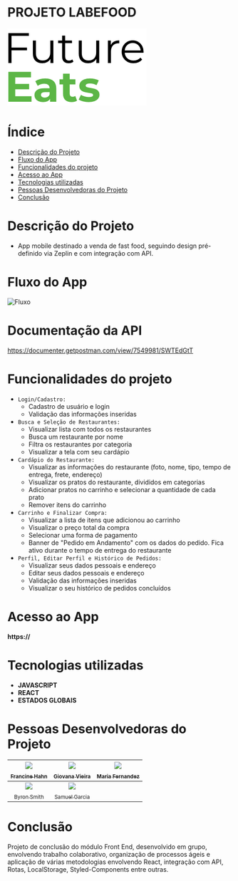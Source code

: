 # PROJETO LABEFOOD

![4EATS](./src/images/logo.png)

# Índice

* [Descrição do Projeto](#descrição-do-projeto)
* [Fluxo do App](#fluxo-do-app)
* [Funcionalidades do projeto](#funcionalidades-do-projeto)
* [Acesso ao App](#acesso-ao-app)
* [Tecnologias utilizadas](#tecnologias-utilizadas)
* [Pessoas Desenvolvedoras do Projeto](#pessoas-desenvolvedoras-do-projeto)
* [Conclusão](#conclusão)


# Descrição do Projeto

- App mobile destinado a venda de fast food, seguindo design pré-definido via Zeplin e com integração com API.

# Fluxo do App
![Fluxo](./src/images/flow.jpg)

# Documentação da API
https://documenter.getpostman.com/view/7549981/SWTEdGtT


# Funcionalidades do projeto
- `Login/Cadastro:`
    - Cadastro de usuário e login
    - Validação das informações inseridas
- `Busca e Seleção de Restaurantes:`
    - Visualizar lista com todos os restaurantes
    - Busca um restaurante por nome
    - Filtra os restaurantes por categoria
    - Visualizar a tela com seu cardápio
- `Cardápio do Restaurante:`
    - Visualizar as informações do restaurante (foto, nome, tipo, tempo de entrega, frete, endereço)
    - Visualizar os pratos do restaurante, divididos em categorias
    - Adicionar pratos no carrinho e selecionar a quantidade de cada prato
    - Remover itens do carrinho
- `Carrinho e Finalizar Compra:`
    - Visualizar a lista de itens que adicionou ao carrinho
    - Visualizar o preço total da compra
    - Selecionar uma forma de pagamento
    - Banner de "Pedido em Andamento" com os dados do pedido. Fica ativo durante o tempo de entrega do restaurante
- `Perfil, Editar Perfil e Histórico de Pedidos:`
    - Visualizar seus dados pessoais e endereço
    - Editar seus dados pessoais e endereço
    - Validação das informações inseridas
    - Visualizar o seu histórico de pedidos concluídos


# Acesso ao App
**https://**


# Tecnologias utilizadas
- **JAVASCRIPT**    
- **REACT**
- **ESTADOS GLOBAIS**

# Pessoas Desenvolvedoras do Projeto
| [<img src="https://avatars.githubusercontent.com/u/102267713?v=4" width=115><br><sub>Francine Hahn</sub>](https://github.com/francinehahn) |  [<img src="https://avatars.githubusercontent.com/u/102439115?v=4" width=115><br><sub>Giovana Vieira</sub>](https://github.com/gioivieira) |  [<img src="https://avatars.githubusercontent.com/u/102297204?v=4" width=115><br><sub>Maria Fernandez</sub>](https://github.com/mariafmf) | 
| :---: | :---: | :---: |
| [<img src="https://avatars.githubusercontent.com/u/74737156?v=4" width=115><br><sub>Byron Smith</sub>](https://github.com/byron-smith-nobrega) |  [<img src="https://avatars.githubusercontent.com/u/102331990?v=4" width=115><br><sub>Samuel Garcia</sub>](https://github.com/Samuca010) | 



# Conclusão

Projeto de conclusão do módulo Front End, desenvolvido em grupo, envolvendo trabalho colaborativo, organização de processos ágeis e aplicação de várias metodologias envolvendo
React, integração com API, Rotas, LocalStorage, Styled-Components entre outras.
